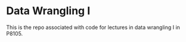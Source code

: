 # Data Wrangling I

This is the repo associated with code for lectures in data wrangling I in P8105.